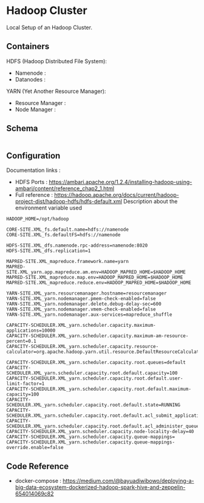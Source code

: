 # Hadoop Cluster
Local Setup of an Hadoop Cluster.
## Containers 
HDFS (Hadoop Distributed File System):
<ul>
<li>Namenode : </li>
<li>Datanodes : </li>
</ul>
YARN (Yet Another Resource Manager):
<ul>
<li>Resource Manager : </li>
<li>Node Manager : </li>
</ul>

## Schema
<img src="" />

## Configuration
Documentation links :
- HDFS Ports : https://ambari.apache.org/1.2.4/installing-hadoop-using-ambari/content/reference_chap2_1.html 
- Full reference : https://hadoop.apache.org/docs/current/hadoop-project-dist/hadoop-hdfs/hdfs-default.xml
Description about the environment variable used
```
HADOOP_HOME=/opt/hadoop

CORE-SITE.XML_fs.default.name=hdfs://namenode
CORE-SITE.XML_fs.defaultFS=hdfs://namenode

HDFS-SITE.XML_dfs.namenode.rpc-address=namenode:8020
HDFS-SITE.XML_dfs.replication=1

MAPRED-SITE.XML_mapreduce.framework.name=yarn
MAPRED-SITE.XML_yarn.app.mapreduce.am.env=HADOOP_MAPRED_HOME=$HADOOP_HOME
MAPRED-SITE.XML_mapreduce.map.env=HADOOP_MAPRED_HOME=$HADOOP_HOME
MAPRED-SITE.XML_mapreduce.reduce.env=HADOOP_MAPRED_HOME=$HADOOP_HOME

YARN-SITE.XML_yarn.resourcemanager.hostname=resourcemanager
YARN-SITE.XML_yarn.nodemanager.pmem-check-enabled=false
YARN-SITE.XML_yarn.nodemanager.delete.debug-delay-sec=600
YARN-SITE.XML_yarn.nodemanager.vmem-check-enabled=false
YARN-SITE.XML_yarn.nodemanager.aux-services=mapreduce_shuffle

CAPACITY-SCHEDULER.XML_yarn.scheduler.capacity.maximum-applications=10000
CAPACITY-SCHEDULER.XML_yarn.scheduler.capacity.maximum-am-resource-percent=0.1
CAPACITY-SCHEDULER.XML_yarn.scheduler.capacity.resource-calculator=org.apache.hadoop.yarn.util.resource.DefaultResourceCalculator

CAPACITY-SCHEDULER.XML_yarn.scheduler.capacity.root.queues=default
CAPACITY-SCHEDULER.XML_yarn.scheduler.capacity.root.default.capacity=100
CAPACITY-SCHEDULER.XML_yarn.scheduler.capacity.root.default.user-limit-factor=1
CAPACITY-SCHEDULER.XML_yarn.scheduler.capacity.root.default.maximum-capacity=100
CAPACITY-SCHEDULER.XML_yarn.scheduler.capacity.root.default.state=RUNNING
CAPACITY-SCHEDULER.XML_yarn.scheduler.capacity.root.default.acl_submit_applications=*
CAPACITY-SCHEDULER.XML_yarn.scheduler.capacity.root.default.acl_administer_queue=*
CAPACITY-SCHEDULER.XML_yarn.scheduler.capacity.node-locality-delay=40
CAPACITY-SCHEDULER.XML_yarn.scheduler.capacity.queue-mappings=
CAPACITY-SCHEDULER.XML_yarn.scheduler.capacity.queue-mappings-override.enable=false
```
## Code Reference 
- docker-compose : 
https://medium.com/@bayuadiwibowo/deploying-a-big-data-ecosystem-dockerized-hadoop-spark-hive-and-zeppelin-654014069c82